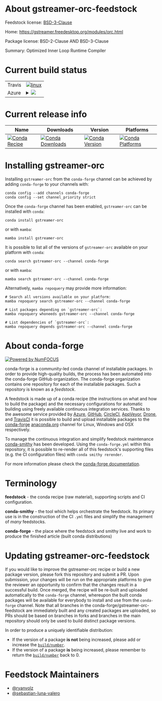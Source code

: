About gstreamer-orc-feedstock
=============================

Feedstock license: [BSD-3-Clause](https://github.com/conda-forge/gstreamer-orc-feedstock/blob/main/LICENSE.txt)

Home: https://gstreamer.freedesktop.org/modules/orc.html

Package license: BSD-2-Clause AND BSD-3-Clause

Summary: Optimized Inner Loop Runtime Compiler

Current build status
====================


<table><tr>
    <td>Travis</td>
    <td>
      <a href="https://app.travis-ci.com/conda-forge/gstreamer-orc-feedstock">
        <img alt="linux" src="https://img.shields.io/travis/com/conda-forge/gstreamer-orc-feedstock/main.svg?label=Linux">
      </a>
    </td>
  </tr>
    
  <tr>
    <td>Azure</td>
    <td>
      <details>
        <summary>
          <a href="https://dev.azure.com/conda-forge/feedstock-builds/_build/latest?definitionId=7482&branchName=main">
            <img src="https://dev.azure.com/conda-forge/feedstock-builds/_apis/build/status/gstreamer-orc-feedstock?branchName=main">
          </a>
        </summary>
        <table>
          <thead><tr><th>Variant</th><th>Status</th></tr></thead>
          <tbody><tr>
              <td>linux_64</td>
              <td>
                <a href="https://dev.azure.com/conda-forge/feedstock-builds/_build/latest?definitionId=7482&branchName=main">
                  <img src="https://dev.azure.com/conda-forge/feedstock-builds/_apis/build/status/gstreamer-orc-feedstock?branchName=main&jobName=linux&configuration=linux%20linux_64_" alt="variant">
                </a>
              </td>
            </tr><tr>
              <td>linux_aarch64</td>
              <td>
                <a href="https://dev.azure.com/conda-forge/feedstock-builds/_build/latest?definitionId=7482&branchName=main">
                  <img src="https://dev.azure.com/conda-forge/feedstock-builds/_apis/build/status/gstreamer-orc-feedstock?branchName=main&jobName=linux&configuration=linux%20linux_aarch64_" alt="variant">
                </a>
              </td>
            </tr><tr>
              <td>linux_ppc64le</td>
              <td>
                <a href="https://dev.azure.com/conda-forge/feedstock-builds/_build/latest?definitionId=7482&branchName=main">
                  <img src="https://dev.azure.com/conda-forge/feedstock-builds/_apis/build/status/gstreamer-orc-feedstock?branchName=main&jobName=linux&configuration=linux%20linux_ppc64le_" alt="variant">
                </a>
              </td>
            </tr><tr>
              <td>osx_64</td>
              <td>
                <a href="https://dev.azure.com/conda-forge/feedstock-builds/_build/latest?definitionId=7482&branchName=main">
                  <img src="https://dev.azure.com/conda-forge/feedstock-builds/_apis/build/status/gstreamer-orc-feedstock?branchName=main&jobName=osx&configuration=osx%20osx_64_" alt="variant">
                </a>
              </td>
            </tr><tr>
              <td>osx_arm64</td>
              <td>
                <a href="https://dev.azure.com/conda-forge/feedstock-builds/_build/latest?definitionId=7482&branchName=main">
                  <img src="https://dev.azure.com/conda-forge/feedstock-builds/_apis/build/status/gstreamer-orc-feedstock?branchName=main&jobName=osx&configuration=osx%20osx_arm64_" alt="variant">
                </a>
              </td>
            </tr><tr>
              <td>win_64</td>
              <td>
                <a href="https://dev.azure.com/conda-forge/feedstock-builds/_build/latest?definitionId=7482&branchName=main">
                  <img src="https://dev.azure.com/conda-forge/feedstock-builds/_apis/build/status/gstreamer-orc-feedstock?branchName=main&jobName=win&configuration=win%20win_64_" alt="variant">
                </a>
              </td>
            </tr>
          </tbody>
        </table>
      </details>
    </td>
  </tr>
</table>

Current release info
====================

| Name | Downloads | Version | Platforms |
| --- | --- | --- | --- |
| [![Conda Recipe](https://img.shields.io/badge/recipe-gstreamer--orc-green.svg)](https://anaconda.org/conda-forge/gstreamer-orc) | [![Conda Downloads](https://img.shields.io/conda/dn/conda-forge/gstreamer-orc.svg)](https://anaconda.org/conda-forge/gstreamer-orc) | [![Conda Version](https://img.shields.io/conda/vn/conda-forge/gstreamer-orc.svg)](https://anaconda.org/conda-forge/gstreamer-orc) | [![Conda Platforms](https://img.shields.io/conda/pn/conda-forge/gstreamer-orc.svg)](https://anaconda.org/conda-forge/gstreamer-orc) |

Installing gstreamer-orc
========================

Installing `gstreamer-orc` from the `conda-forge` channel can be achieved by adding `conda-forge` to your channels with:

```
conda config --add channels conda-forge
conda config --set channel_priority strict
```

Once the `conda-forge` channel has been enabled, `gstreamer-orc` can be installed with `conda`:

```
conda install gstreamer-orc
```

or with `mamba`:

```
mamba install gstreamer-orc
```

It is possible to list all of the versions of `gstreamer-orc` available on your platform with `conda`:

```
conda search gstreamer-orc --channel conda-forge
```

or with `mamba`:

```
mamba search gstreamer-orc --channel conda-forge
```

Alternatively, `mamba repoquery` may provide more information:

```
# Search all versions available on your platform:
mamba repoquery search gstreamer-orc --channel conda-forge

# List packages depending on `gstreamer-orc`:
mamba repoquery whoneeds gstreamer-orc --channel conda-forge

# List dependencies of `gstreamer-orc`:
mamba repoquery depends gstreamer-orc --channel conda-forge
```


About conda-forge
=================

[![Powered by
NumFOCUS](https://img.shields.io/badge/powered%20by-NumFOCUS-orange.svg?style=flat&colorA=E1523D&colorB=007D8A)](https://numfocus.org)

conda-forge is a community-led conda channel of installable packages.
In order to provide high-quality builds, the process has been automated into the
conda-forge GitHub organization. The conda-forge organization contains one repository
for each of the installable packages. Such a repository is known as a *feedstock*.

A feedstock is made up of a conda recipe (the instructions on what and how to build
the package) and the necessary configurations for automatic building using freely
available continuous integration services. Thanks to the awesome service provided by
[Azure](https://azure.microsoft.com/en-us/services/devops/), [GitHub](https://github.com/),
[CircleCI](https://circleci.com/), [AppVeyor](https://www.appveyor.com/),
[Drone](https://cloud.drone.io/welcome), and [TravisCI](https://travis-ci.com/)
it is possible to build and upload installable packages to the
[conda-forge](https://anaconda.org/conda-forge) [anaconda.org](https://anaconda.org/)
channel for Linux, Windows and OSX respectively.

To manage the continuous integration and simplify feedstock maintenance
[conda-smithy](https://github.com/conda-forge/conda-smithy) has been developed.
Using the ``conda-forge.yml`` within this repository, it is possible to re-render all of
this feedstock's supporting files (e.g. the CI configuration files) with ``conda smithy rerender``.

For more information please check the [conda-forge documentation](https://conda-forge.org/docs/).

Terminology
===========

**feedstock** - the conda recipe (raw material), supporting scripts and CI configuration.

**conda-smithy** - the tool which helps orchestrate the feedstock.
                   Its primary use is in the construction of the CI ``.yml`` files
                   and simplify the management of *many* feedstocks.

**conda-forge** - the place where the feedstock and smithy live and work to
                  produce the finished article (built conda distributions)


Updating gstreamer-orc-feedstock
================================

If you would like to improve the gstreamer-orc recipe or build a new
package version, please fork this repository and submit a PR. Upon submission,
your changes will be run on the appropriate platforms to give the reviewer an
opportunity to confirm that the changes result in a successful build. Once
merged, the recipe will be re-built and uploaded automatically to the
`conda-forge` channel, whereupon the built conda packages will be available for
everybody to install and use from the `conda-forge` channel.
Note that all branches in the conda-forge/gstreamer-orc-feedstock are
immediately built and any created packages are uploaded, so PRs should be based
on branches in forks and branches in the main repository should only be used to
build distinct package versions.

In order to produce a uniquely identifiable distribution:
 * If the version of a package **is not** being increased, please add or increase
   the [``build/number``](https://docs.conda.io/projects/conda-build/en/latest/resources/define-metadata.html#build-number-and-string).
 * If the version of a package **is** being increased, please remember to return
   the [``build/number``](https://docs.conda.io/projects/conda-build/en/latest/resources/define-metadata.html#build-number-and-string)
   back to 0.

Feedstock Maintainers
=====================

* [@ryanvolz](https://github.com/ryanvolz/)
* [@sebastian-luna-valero](https://github.com/sebastian-luna-valero/)

